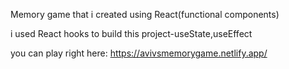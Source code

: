  Memory game that i created using React(functional components)
 
 i used  React hooks to build this project-useState,useEffect
 
 
you can play right here: 
https://avivsmemorygame.netlify.app/
